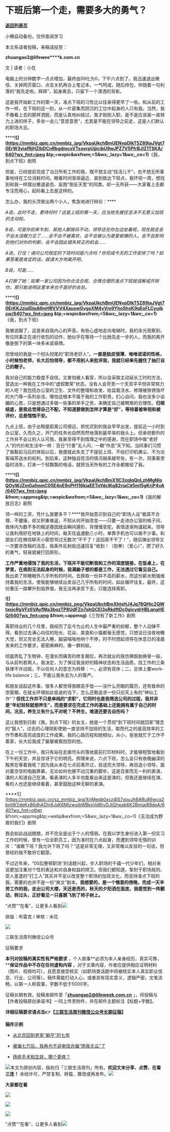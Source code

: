 # 下班后第一个走，需要多大的勇气？

[**返回列表页**](/gzh/三联生活周刊)

小懒自动备份，仅供查阅学习

本文系读者投稿，来稿请投至：

**zhuangao2@lifewee****k.com.cn**

文 | 读者：小在

电脑上的分钟数字一点点增加，最终由59化为0，下午六点到了。我迅速退出微信、关掉网页窗口、点击关机再合上笔记本，一气呵成，随后拎包，伴随着一句利落的“我先走啦，拜拜”，起身离去，只留下一个潇洒的背影。

这是我开始新工作的第一天，准点下班的习性比以往来得更早了一些。和从前的工作一样，在下班的这一刻，从一片密集而阴沉的工位中起身的人只有我。当然，我不像看上去的那样洒脱，而是认真地纠结过，我才刚刚入职，是不是应该装一装努力上进的样子，多坐一会儿“意思意思”，尤其是不能在领导之前走，这是人们默认的职场大忌。

**********![](https://mmbiz.qpic.cn/mmbiz_jpg/VkpaUkchBmUENvpDIkT5Z89iaJVgt70ErW3viafRjHZlbDCnRbgdmcsVTsxerpUjjicibU9wJPZ7V5PfrBJIZ1TSKA/640?wx_fmt=jpeg
&tp;=wxpic&wxfrom;=5&wx;_lazy=1&wx;_co=1)******《我，到点下班》剧照

但是，已经提前完成了当日所有工作的我，既不想主动“找活儿干”，也不想无所事事地待在工位消耗时间。眼看时间渐渐逼近、直到抵达下班点，我环视一周，想找到和我一样摆出撤退姿态、妄图“倒反天罡”的同类，却一无所获——大家看上去都专注而用心，起码看上去是这样的。

怎么办，我的头顶冒出两个小人，焦急地进行辩论：****

 _A说，此时不走，更待何时？这是上班的第一天，应当抢先握住坚决不无意义加班的主动权。_

_B说，可是你初来乍到，其他人都按兵不动，领导还在你左边坐着呢，现在就走会不会太没眼力见了……会不会不被喜欢，会不会被认为是爱偷懒的人，会不会影响到他们对你的判断，会不会因此错失转正的机会……_

 _A说，打住！请问公司规定的下班时间是六点吗？你完成今天的工作安排了吗？如果答案是肯定的话，就请大方地离开吧。_

 _B说，可是……_

 _A打断了她：如果一家公司因为你合法合规、合情合理的准点下班就误解或开除你，那只能说明这里本来也不是好的去处。_

**********![](https://mmbiz.qpic.cn/mmbiz_jpg/VkpaUkchBmUENvpDIkT5Z89iaJVgt70ErKKJzialDjqAllmHRVVV4XauswGvgsXM4vVm9YhoShxK9qEoFLCyuibxw/640?wx_fmt=jpeg
&tp;=wxpic&wxfrom;=5&wx;_lazy=1&wx;_co=1)******《我，到点下班》

我被说服了，这是来自我内心的声音。有些心虚地走向电梯时，我的余光观察到，有位同事正在进行收包的动作，她似乎在等待一个比她先走一步的人，而我的离开像是倒下的第一块多米诺骨牌。

但曾经的我是一个彻头彻尾的“职场老好人”。**一直是脸皮很薄、唯唯诺诺的性格，小时候怕老师，长大后怕领导，都不用别人来批评我，我就已经率先握住了抽打自己的鞭子。**

我对自己的能力极度不自信，又害怕被人看穿，所以会采取主动延长工时的方法，营造出一种我在工作中的“虚假繁荣”状态。没有人会苛责一个天资平平但非常努力的人吧？我包揽办公室的卫生、文件的整理和收发、给盆栽浇水、修理被铁锈蚀坏的大门等一系列杂活，哪怕这根本不属于我的工作职责。扪心自问，我也没多少谄媚的心思，只是想通过多做一些事的举手之劳，来确定自己被聘用的合理性。**归根结底，是我总觉得自己不配，不知道要做到怎样才算是“好”，等待着被审视和被评价，总是惴惴不安。**

九点上班，由于出租屋距离公司很远，担忧迟到的我会早早出发，提前近一小时到办公室，久而久之，开门的任务也自然而然地落到最早来的我头上。但承担额外的工作并不会让别人认可我，我甚至得不到情理之中的感谢，而在职场中做“老好人”的代价和生活中一样：百日“行善”无人问，一朝“作恶”天下知。当同事们习惯了我鞍前马后的体贴以后，我便就此失去了不提前上班、不给打印机拂尘、不为访客端茶送水的权利。到后来，这种独自揽活的情况越来越夸张，有一次，同事甚至临时消失，打来一个轻飘飘的电话，就把当天所有的工作全都推给了我。

**********![](https://mmbiz.qpic.cn/mmbiz_jpg/VkpaUkchBmX1lC3zqIqQnLzhMgNIoQOyWJZmGafmmC05E4nE9nPH116kiaEETnYdcIKq82riaCjt5m15gKrjP4vA/640?wx_fmt=jpeg
&from;=appmsg&tp;=wxpic&wxfrom;=5&wx;_lazy=1&wx;_co=1)******《我的解放日志》剧照

领一样的工资，凭什么我要多干？****我开始意识到自己的“职场人设”极其不合理、不健康，却又积重难返，不知从何开始改变——只要一走进办公室的格子间，我体内为数不多的叛逆基因就会瞬间遁形，背慢慢变驼，表情逐渐拘谨起来。领导让我利用好在地铁上的时间，每天往返通勤三小时，单靠手机也可以做不少事。和朋友们在微信聊天小窗怒骂过无数次“不干了！这回真不干了！”，随后弹出领导又一次要求改稿的消息，我条件反射般迅速回复“收到！（抱拳）（爱心）”，攒了好久的勇气，轻易就被打回原形。

**工作严重地侵蚀了我的生活，下班并不能切断我和工作的深度链接，在饭桌上，在梦里，在病到无法起身的时候，我满脑子想的都是工作，无法透过它看见自己。**
我出卖了除睡眠外几乎所有的时间，去换取一份并不高的薪水，而这份薪水勉强维持着我的生活，使我能够继续出卖自己几乎所有的时间，如此循环往复。最终，这份重压一路攀升到临界值，我无法再承受下去，只能选择离职。

**![](https://mmbiz.qpic.cn/mmbiz_png/VkpaUkchBmXhtsHJ4Jq78QHic2QWtxeicRgVFz6VAyfMa3bozTP8UdFZn7ohQCEI3oRkdftDc0gicydrHBLqnaHEQ/640?wx_fmt=png
&from;=appmsg)**《三悦有了新工作》剧照

离职待业的几个月里，我经历了迄今为止的人生中最严重的抑郁，整个人动弹不得，看到过去满心向往的阳光、花朵、美食和小猫都毫无感觉，只想没日没夜地睡大觉，但又完全无法入睡，脑袋嗡嗡地响个不停，时不时想起领导在休息日的凌晨发来的工作要求，密密麻麻的，像一群蚂蚁。

彻底弄乱了生物钟，在漫长而痛苦的修复期后，再次就业的我仿佛脱胎换骨一般，与从前判若两人。我决定，为了保证我良好的精神状态和生活品质，找工作的三条铁律不许动摇，不以任何人的意志为转移：一，必须有双休；二，总体上要work-
life balance；三，不能让我失去为人的尊严。

和朋友说起这件事，很多人都觉得我眼高手低——没什么亮眼的履历，还有致命的空窗期，在就业环境如此低迷的当下，怎么还敢追求一份只应天上有的“神仙工作”？**但找工作并不只是单纯的“求职”，它同时也是我筛选公司的过程，我并非是“年纪轻轻就想养生”，而是要求在完成工作的基础上还能拥有属于自己的时间，况且，养生又有什么不对呢？不养生，难道还要去自伤吗？**

这让我想到日剧《我，到点下班》的女主，她是一个贯彻“到下班时间就回家”理念的“狠人”，过去的心理阴影使她一直坚持不加班的生活，取而代之的是高效率的工作节奏和高完成度的工作成果。我的心路历程和她相似，从小，爸爸就忙于工作不着家，长大后我成了屡屡被我抱怨的他。

在上一份工作中，我只有站在走廊尽头的落地窗前打印材料时，才能够短暂地看到下午的天空，并且惊讶于它的明亮。照理来说，六点下班，怎么会只有夜晚幽深的黢黑在等着我呢？因为我从未在七点前离开过，目送完大领导，再目送小领导，面对着空空的电脑屏幕，无论如何也挪不动沉重的脚步。这是百害而无一利的表演，演的人知道自己在演，看表演的人多半也能看出来这是演的，但我还是继续在演，看的人也还是继续看着，甚至鼓励这种无聊的表演。

****![](https://mmbiz.qpic.cn/sz_mmbiz_jpg/XnMeqb0xcz4IS7xpuJhBARu86wcq2bntW2deKx86dhADln9JsK6MIzwsibWBkpVd6tvDJtQheab6K2Bmiaj89dpA/640?wx_fmt=other
&from;=appmsg&tp;=webp&wxfrom;=5&wx;_lazy=1&wx;_co=1)《无法成为野兽的我们》剧照

我会如此战战兢兢，并不完全是出于个人的懦弱。在我以学生身份进入第一份实习工作的时候，曾有一位全职员工，因为准时在六点起身，而遭到领导无情的训斥：“谁敢下班？我允许下班了吗？”这是非常无理，又非常难以反驳的一句话，但曾经的我不敢将它戳穿。

不过近年来，“00后整顿职场”的话题兴起，步入职场的千禧一代少年们，相对来说更加注重对个性的表达和对自身权益的捍卫。但我们都知道，掣肘于职场规则、受人差遣的“打工人”其实并不足以改变整个职场的加班文化，而坚持准点下班的我，需要的也并不是一份“爽文”剧本。**我想要的，是一个惬意的傍晚，完成一天辛劳工作的我，走出公司大楼，天还是亮的，秋天的夕阳洒在面庞，我感觉到一阵颤动，转过头，正好看见一只喜鹊飞到了柿子树上。**

“点赞”“在看”，让更多人看到![](https://mmbiz.qpic.cn/mmbiz_gif/c2Sib3Mp7pON9hkSZwdTibRHNZSMPyiapUCHJwlyoZVBC3SfmPmF0VKjkm3NiaToQloHFJ6icyicqZnqgXp6pSQJt5gg/640?wx_fmt=gif&from;=appmsg&wxfrom;=5&wx;_lazy=1&tp;=webp)  
  
  
  
  
  

排版：布雷克 / 审核：米花

![](https://mmbiz.qpic.cn/mmbiz_png/phUxmTt5XxvvCBR6zR3RmexnKY6JAxwibSDe8sqLhVicg8gyaBxU9DmSicL3qkbDibnVibgTpf0HNMFV8wLwSkPoNjA/640?wx_fmt=other&wxfrom;=5&wx;_lazy=1&wx;_co=1&tp;=webp)

三联生活周刊微信公众号

征稿要求

  

  

**本刊对投稿的真实性有严格要求** ，个人故事**必须为本人亲身经历，真实可靠，****保证作品中不存在任何虚构内容**
。对于文章内容，作者应提供相应证明材料（图片、视频均可），且愿意接受核实（如职场类话题中将被核实本人真实职业信息、行业、公司等）。稿件需能打动人心，或者具有现实意义，逻辑严密，文笔流畅，以第一人称叙事，字数不低于5000字。

征稿长期有效，投稿发邮件至「**zhuangao2@lifeweek.com.cn**
」，将投稿与【作者投稿原创承诺书】一同上传至附件，并在邮件主题标注【标题+字数】。

**详细征稿要求请点击👉【[三联生活周刊微信公众号长期征稿](http://mp.weixin.qq.com/s?__biz=MTc5MTU3NTYyMQ==&mid=2651351811&idx=3&sn=879a385df9a7509931bcbb83abff5a62&chksm=590a7a296e7df33fe20e33264c74e9e732409b4d93d4c84fa2893b9f05494fc0c1cd0e92d954&scene=21#wechat_redirect)】**

  

**稿件示例**

  * [ 从北京回到老家“躺平”的七年 ](http://mp.weixin.qq.com/s?__biz=MTc5MTU3NTYyMQ==&mid=2650848935&idx=2&sn=a078afc53a3321a88981c8ac1f16ab87&chksm=5902af8d6e75269b16e44f01d58a0a385c2274b6fb0438513028bd73d92635f543def6197d88&scene=21#wechat_redirect)

  * [被骗七万后，我再也不说电信诈骗“雨我无瓜”了](http://mp.weixin.qq.com/s?__biz=MTc5MTU3NTYyMQ==&mid=2650843063&idx=2&sn=6cdb4d6c5df36416fa5ea9ace0294871&chksm=5902b69d6e753f8b010beb5ec6793094e101c648fad254f1a71a17c30319883d1d9743412521&scene=21#wechat_redirect)

  * [痔疮手术和生娃，哪个更疼？](http://mp.weixin.qq.com/s?__biz=MTc5MTU3NTYyMQ==&mid=2650855752&idx=2&sn=c452d9f164541011422af5b11dad4e90&chksm=5902c8626e754174b049e69677966ac2444d09b071d57d8c473cd59918a3e359444bceafe573&scene=21#wechat_redirect)

![](https://mmbiz.qpic.cn/mmbiz_png/Qvc3iaVjc5XwexerxgYHuNia5BjtSC4s99ibuB1t8anvHGPZUcGPzeh4ysQNCfYrfoHx21AWaxRibuUPJ9RIcjPlqw/640?wx_fmt=other&wxfrom;=5&wx;_lazy=1&wx;_co=1&tp;=webp)本文为原创内容，版权归「三联生活周刊」所有。**欢迎文末分享、点赞、在看三连！**
未经许可，严禁复制、转载、篡改或再发布。![](https://mmbiz.qpic.cn/sz_mmbiz_png/Gg7Qtoh7Aic9ZTmAdCc80b4nD7xicgPt863QWU7oNswDx19XrjfTtSl8QwatY2EEZGuNd1WRRiapDZjcDhTnNYmBg/640?wx_fmt=other&wxfrom;=5&wx;_lazy=1&wx;_co=1&retryload;=1&tp;=webp)

**大家都在看**

  
[![](https://mmbiz.qpic.cn/mmbiz_png/c2Sib3Mp7pOMI20eYB8oSD0Ql9BzqBib3Vs44qerPreVGkQNo8bFU1AWu7nvTR2H9E2rWyn0DMjA9azOzEYtPwQw/640?wx_fmt=other&from;=appmsg&wxfrom;=5&wx;_lazy=1&wx;_co=1&tp;=webp)](http://mp.weixin.qq.com/s?__biz=MTc5MTU3NTYyMQ==&mid=2651452894&idx=1&sn=a6943537de8b5e7bd95620f80540bec0&chksm=590be4f46e7c6de2996b3123ee84018c87827cba8b1eebe4e3cb3c2f38cf18e4c9ba8c14492b&scene=21#wechat_redirect)  

![](https://mmbiz.qpic.cn/sz_mmbiz_png/Gg7Qtoh7Aic9ZTmAdCc80b4nD7xicgPt86k1kgpU51hWCHjV92ryhVW35PLCvLhxLw9XDhXjgeDyZhHSx5EbRcfg/640?wx_fmt=other&wxfrom;=5&wx;_lazy=1&wx;_co=1&retryload;=1&tp;=webp)

  
[![](https://mmbiz.qpic.cn/mmbiz_jpg/c2Sib3Mp7pOOwSTBZew10xOqwoXX8OalOArhKMgZxeibqbZQuA9G5MryqW4CxhhypiaGbaDlWaCrJXKCE5ibTAqbow/640?wx_fmt=jpeg&from;=appmsg)]()  
  
“点赞”“在看”，让更多人看到![](https://mmbiz.qpic.cn/mmbiz_gif/c2Sib3Mp7pON9hkSZwdTibRHNZSMPyiapUCHJwlyoZVBC3SfmPmF0VKjkm3NiaToQloHFJ6icyicqZnqgXp6pSQJt5gg/640?wx_fmt=gif&from;=appmsg&wxfrom;=5&wx;_lazy=1&tp;=webp)

